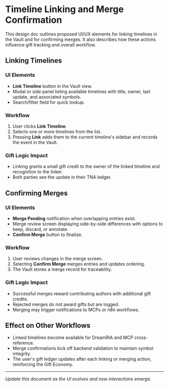 # Timeline Linking and Merge Confirmation

This design doc outlines proposed UI/UX elements for linking timelines in the Vault and for confirming merges. It also describes how these actions influence gift tracking and overall workflow.

## Linking Timelines

### UI Elements
- **Link Timeline** button in the Vault view.
- Modal or side panel listing available timelines with title, owner, last update, and associated symbols.
- Search/filter field for quick lookup.

### Workflow
1. User clicks **Link Timeline**.
2. Selects one or more timelines from the list.
3. Pressing **Link** adds them to the current timeline's sidebar and records the event in the Vault.

### Gift Logic Impact
- Linking grants a small gift credit to the owner of the linked timeline and recognition to the linker.
- Both parties see the update in their TNA ledger.

## Confirming Merges

### UI Elements
- **Merge Pending** notification when overlapping entries exist.
- Merge review screen displaying side-by-side differences with options to keep, discard, or annotate.
- **Confirm Merge** button to finalize.

### Workflow
1. User reviews changes in the merge screen.
2. Selecting **Confirm Merge** merges entries and updates ordering.
3. The Vault stores a merge record for traceability.

### Gift Logic Impact
- Successful merges reward contributing authors with additional gift credits.
- Rejected merges do not award gifts but are logged.
- Merging may trigger notifications to MCPs or n8n workflows.

## Effect on Other Workflows
- Linked timelines become available for DreamRIA and MCP cross-reference.
- Merge confirmations kick off backend validation to maintain symbol integrity.
- The user's gift ledger updates after each linking or merging action, reinforcing the Gift Economy.

---

*Update this document as the UI evolves and new interactions emerge.*
